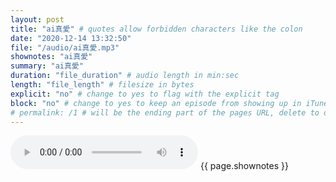 ```yaml
---
layout: post
title: "ai真愛" # quotes allow forbidden characters like the colon
date: "2020-12-14 13:32:50"
file: "/audio/ai真愛.mp3"
shownotes: "ai真愛"
summary: "ai真愛"
duration: "file_duration" # audio length in min:sec
length: "file_length" # filesize in bytes
explicit: "no" # change to yes to flag with the explicit tag
block: "no" # change to yes to keep an episode from showing up in iTunes
# permalink: /1 # will be the ending part of the pages URL, delete to default to the title
---
```


<audio controls>
<source src="{{site.url}}{{site.baseurl}}{{ page.file }}" type="audio/x-mp3">
Your browser does not support the audio element.
</audio>
{{ page.shownotes }}
